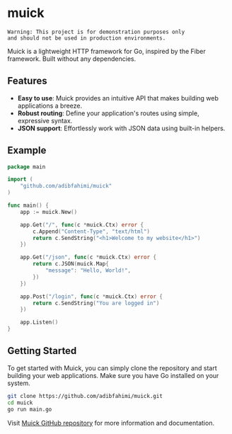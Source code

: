 # muick

```
Warning: This project is for demonstration purposes only
and should not be used in production environments.
```

Muick is a lightweight HTTP framework for Go, inspired by the Fiber framework. Built without any dependencies.

## Features

- **Easy to use**: Muick provides an intuitive API that makes building web applications a breeze.
- **Robust routing**: Define your application's routes using simple, expressive syntax.
- **JSON support**: Effortlessly work with JSON data using built-in helpers.

## Example

```go
package main

import (
	"github.com/adibfahimi/muick"
)

func main() {
	app := muick.New()

	app.Get("/", func(c *muick.Ctx) error {
		c.Append("Content-Type", "text/html")
		return c.SendString("<h1>Welcome to my website</h1>")
	})

	app.Get("/json", func(c *muick.Ctx) error {
		return c.JSON(muick.Map{
			"message": "Hello, World!",
		})
	})

	app.Post("/login", func(c *muick.Ctx) error {
		return c.SendString("You are logged in")
	})

	app.Listen()
}
```

## Getting Started

To get started with Muick, you can simply clone the repository and start building your web applications. Make sure you have Go installed on your system.

```bash
git clone https://github.com/adibfahimi/muick.git
cd muick
go run main.go
```

Visit [Muick GitHub repository](https://github.com/adibfahimi/muick) for more information and documentation.
